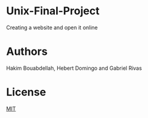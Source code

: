 # Unix-Final-Project
  Creating a website and open it online

# Authors
Hakim Bouabdellah, Hebert Domingo and Gabriel Rivas

# License
[MIT](https://choosealicense.com/licenses/mit/)
